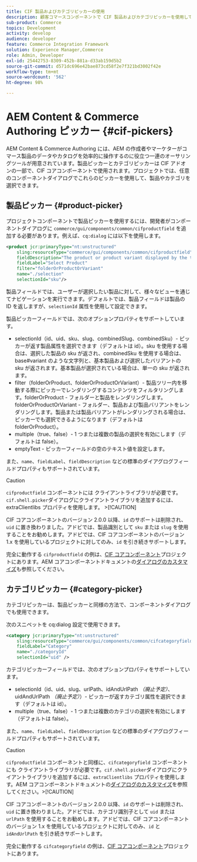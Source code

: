 ```yaml
---
title: CIF 製品およびカテゴリピッカーの使用
description: 顧客コマースコンポーネントで CIF 製品およびカテゴリピッカーを使用して、作成者やマーケターがコマース製品やカタログのデータを効率的に操作できるようにサポートする方法を説明します。
sub-product: Commerce
topics: Development
activity: develop
audience: developer
feature: Commerce Integration Framework
solution: Experience Manager,Commerce
role: Admin, Developer
exl-id: 25442753-8309-452b-881a-d33ab159d5b2
source-git-commit: d571dc696e42bae873cd58f2e7f321bd3002f42e
workflow-type: tm+mt
source-wordcount: '562'
ht-degree: 98%

---
```


# AEM Content &amp; Commerce Authoring ピッカー {#cif-pickers}

AEM Content &amp; Commerce Authoring には、AEM の作成者やマーケターがコマース製品のデータやカタログを効率的に操作するのに役立つ一連のオーサリングツールが用意されています。製品ピッカーとカテゴリピッカーは CIF アドオンの一部で、CIF コアコンポーネントで使用されます。プロジェクトでは、任意のコンポーネントダイアログでこれらのピッカーを使用して、製品やカテゴリを選択できます。

## 製品ピッカー {#product-picker}

プロジェクトコンポーネントで製品ピッカーを使用するには、開発者がコンポーネントダイアログに `commerce/gui/components/common/cifproductfield` を追加する必要があります。例えば、`cq:dialog` には以下を使用します。

```xml
<product jcr:primaryType="nt:unstructured"
    sling:resourceType="commerce/gui/components/common/cifproductfield"
    fieldDescription="The product or product variant displayed by the teaser"
    fieldLabel="Select Product"
    filter="folderOrProductOrVariant"
    name="./selection"
    selectionId="sku"/>
```

製品フィールドでは、ユーザーが選択したい製品に対して、様々なビューを通じてナビゲーションを実行できます。デフォルトでは、製品フィールドは製品の ID を返しますが、`selectionId` 属性を使用して設定できます。

製品ピッカーフィールドでは、次のオプションプロパティをサポートしています。

- selectionId（id、uid、sku、slug、combinedSlug、combinedSku）- ピッカーが返す製品属性を選択できます（デフォルトは id）。sku を使用する場合は、選択した製品の sku が返され、combinedSku を使用する場合は、base#variant のような文字列と、基本製品および選択したバリアントの sku が返されます。基本製品が選択されている場合は、単一の sku が返されます。
- filter（folderOrProduct、folderOrProductOrVariant）- 製品ツリー内を移動する際にピッカーでレンダリングするコンテンツをフィルタリングします。folderOrProduct - フォルダーと製品をレンダリングします。folderOrProductOrVariant - フォルダー、製品および製品バリアントをレンダリングします。製品または製品バリアントがレンダリングされる場合は、ピッカーでも選択できるようになります（デフォルトは folderOrProduct）。
- multiple（true、false）- 1 つまたは複数の製品の選択を有効にします（デフォルトは false）。
- emptyText - ピッカーフィールドの空のテキスト値を設定します。

また、`name`、`fieldLabel`、`fieldDescription` などの標準のダイアグログフィールドプロパティもサポートされています。

>[!CAUTION]
>
>`cifproductfield` コンポーネントには クライアントライブラリが必要です。`cif.shell.picker`ダイアログにクライアントライブラリを追加するには、extraClientlibs プロパティを使用します。
>&#x200B;>[!CAUTION]
>
>CIF コアコンポーネントのバージョン 2.0.0 以降、`id` のサポートは削除され、`uid` に置き換わりました。アドビでは、製品識別として `sku` または `slug` を使用することをお勧めします。アドビでは、CIF コアコンポーネントのバージョン 1.x を使用しているプロジェクトに対してのみ、`id` を引き続きサポートします。

完全に動作する `cifproductfield` の例は、[CIF コアコンポーネント](https://github.com/adobe/aem-core-cif-components/blob/master/ui.apps/src/main/content/jcr_root/apps/core/cif/components/commerce/productteaser/v1/productteaser/_cq_dialog/.content.xml)プロジェクトにあります。AEM コアコンポーネントドキュメントの[ダイアログのカスタマイズ](https://experienceleague.adobe.com/docs/experience-manager-core-components/using/developing/customizing.html?lang=ja#customizing-dialogs)も参照してください。

## カテゴリピッカー {#category-picker}

カテゴリピッカーは、製品ピッカーと同様の方法で、コンポーネントダイアログでも使用できます。

次のスニペットを cq:dialog 設定で使用できます。

```xml
<category jcr:primaryType="nt:unstructured" 
    sling:resourceType="commerce/gui/components/common/cifcategoryfield" 
    fieldLabel="Category" 
    name="./categoryId" 
    selectionId="uid" />
```

カテゴリピッカーフィールドでは、次のオプションプロパティをサポートしています。

- selectionId（id、uid、slug、urlPath、idAndUrlPath _（廃止予定）_、uidAndUrlPath _（廃止予定）_）- ピッカーが返すカテゴリ属性を選択できます（デフォルトは id）。
- multiple（true、false）- 1 つまたは複数のカテゴリの選択を有効にします（デフォルトは false）。

また、`name`、`fieldLabel`、`fieldDescription` などの標準のダイアグログフィールドプロパティもサポートされています。

>[!CAUTION]
>
>`cifproductfield` コンポーネントと同様に、`cifcategoryfield` コンポーネントにも クライアントライブラリが必要です。`cif.shell.picker`ダイアログにクライアントライブラリを追加するには、`extraClientlibs` プロパティを使用します。AEM コアコンポーネントドキュメントの[ダイアログのカスタマイズ](https://experienceleague.adobe.com/docs/experience-manager-core-components/using/developing/customizing.html?lang=ja#customizing-dialogs)を参照してください。
>&#x200B;>[!CAUTION]
>
>CIF コアコンポーネントのバージョン 2.0.0 以降、`id` のサポートは削除され、`uid` に置き換わりました。アドビでは、カテゴリ識別子として `uid` または `urlPath` を使用することをお勧めします。アドビでは、CIF コアコンポーネントのバージョン 1.x を使用しているプロジェクトに対してのみ、`id` と `idAndUrlPath` を引き続きサポートします。

完全に動作する `cifcategoryfield` の例は、[CIF コアコンポーネント](https://github.com/adobe/aem-core-cif-components/blob/master/ui.apps/src/main/content/jcr_root/apps/core/cif/components/commerce/featuredcategorylist/v1/featuredcategorylist/_cq_dialog/.content.xml)プロジェクトにあります。
